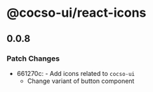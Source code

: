 # @cocso-ui/react-icons

## 0.0.8

### Patch Changes

- 661270c: - Add icons related to `cocso-ui`
  - Change variant of button component

